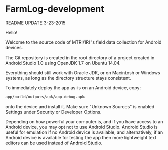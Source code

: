 # FarmLog-development


README UPDATE 3-23-2015

Hello!

Welcome to the source code of MTRI/IRI 's field data collection
for Android devices.

The Git repository is created in the root directory of a project
created in Android Studio 1.0 using OpenJDK 1.7 on Ubuntu 14.04.

Everything should still work with Oracle JDK, or on Macintosh or 
Windows systems, as long as the directory structure stays 
consistent.

To immediately deploy the app as-is on an Android device, copy:

	app/build/outputs/apk/app-debug.apk

onto the device and install it. Make sure "Unknown Sources" is
enabled Settings under Security or Developer Options.

Depending on how powerful your computer is, and if you have
access to an Android device, you may opt not to use Android 
Studio. Android Studio is useful for emulation if no Android 
device is available, and alternatively, if an Android device is 
available for testing the app then more lightweight text editors 
can be used instead of Android Studio. 
